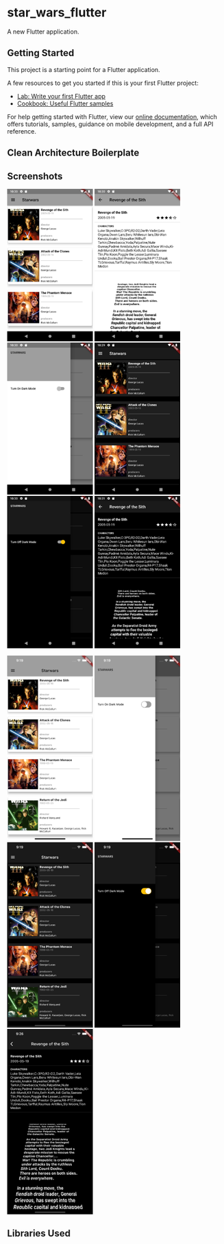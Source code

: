 # star_wars_flutter

A new Flutter application.

## Getting Started

This project is a starting point for a Flutter application.

A few resources to get you started if this is your first Flutter project:

- [Lab: Write your first Flutter app](https://flutter.dev/docs/get-started/codelab)
- [Cookbook: Useful Flutter samples](https://flutter.dev/docs/cookbook)

For help getting started with Flutter, view our
[online documentation](https://flutter.dev/docs), which offers tutorials,
samples, guidance on mobile development, and a full API reference.

## Clean Architecture Boilerplate

## Screenshots

<img src="screenshots/Screenshot_1617222626.png" width="200">  <img src="screenshots/Screenshot_1617222653.png" width="200">  <img src="screenshots/Screenshot_1617222637.png" width="200">  <img src="screenshots/Screenshot_1617222595.png" width="200">  <img src="screenshots/Screenshot_1617222611.png" width="200">  <img src="screenshots/Screenshot_1617222675.png" width="200"> 


<img src="screenshots/Simulator Screen Shot - iPhone 12 Pro Max - 2021-03-31 at 21.19.06.png" width="200">  <img src="screenshots/Simulator Screen Shot - iPhone 12 Pro Max - 2021-03-31 at 21.19.12.png" width="200"> <img src="screenshots/Simulator Screen Shot - iPhone 12 Pro Max - 2021-03-31 at 21.19.20.png" width="200"> <img src="screenshots/Simulator Screen Shot - iPhone 12 Pro Max - 2021-03-31 at 21.19.27.png" width="200">  <img src="screenshots/Simulator Screen Shot - iPhone 12 Pro Max - 2021-03-31 at 21.26.59.png" width="200"> 



## Libraries Used
